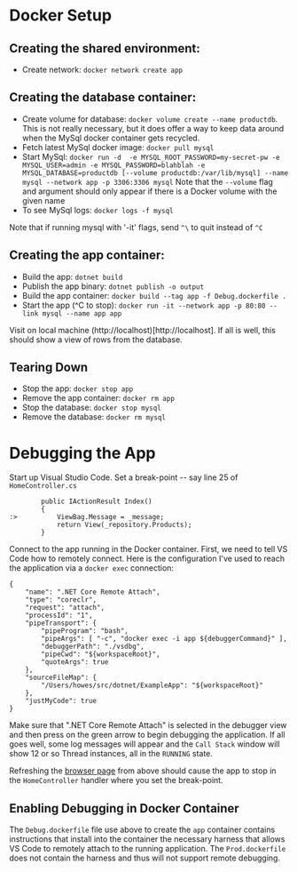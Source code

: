 # Docker Setup

## Creating the shared environment:

* Create network: `docker network create app`

## Creating the database container:

* Create volume for database: `docker volume create --name productdb`. This is not really necessary, but it does
offer a way to keep data around when the MySql docker container gets recycled.
* Fetch latest MySql docker image: `docker pull mysql`
* Start MySql: `docker run -d  -e MYSQL_ROOT_PASSWORD=my-secret-pw -e MYSQL_USER=admin -e
  MYSQL_PASSWORD=blahblah -e MYSQL_DATABASE=productdb [--volume productdb:/var/lib/mysql] --name mysql --network
  app -p 3306:3306 mysql` Note that the `--volume` flag and argument should only appear if there is a Docker
  volume with the given name
* To see MySql logs: `docker logs -f mysql`

Note that if running mysql with '-it' flags, send `^\` to quit instead of `^C`

## Creating the app container:

* Build the app: `dotnet build`
* Publish the app binary: `dotnet publish -o output`
* Build the app container: `docker build --tag app -f Debug.dockerfile .`
* Start the app (^C to stop): `docker run -it --network app -p 80:80 --link mysql --name app app`

Visit on local machine (http://localhost)[http://localhost]. If all is well, this should show a view of rows
from the database.

## Tearing Down

* Stop the app: `docker stop app`
* Remove the app container: `docker rm app`
* Stop the database: `docker stop mysql`
* Remove the database: `docker rm mysql`

# Debugging the App

Start up Visual Studio Code. Set a break-point -- say line 25 of `HomeController.cs`

```
        public IActionResult Index()
        {
:>          ViewBag.Message = _message;
            return View(_repository.Products);
        }
```

Connect to the app running in the Docker container. First, we need to tell VS Code how to remotely connect. Here
is the configuration I've used to reach the application via a `docker exec` connection:

```
{
    "name": ".NET Core Remote Attach",
    "type": "coreclr",
    "request": "attach",
    "processId": "1",
    "pipeTransport": {
        "pipeProgram": "bash",
        "pipeArgs": [ "-c", "docker exec -i app ${debuggerCommand}" ],
        "debuggerPath": "./vsdbg",
        "pipeCwd": "${workspaceRoot}",
        "quoteArgs": true
    },
    "sourceFileMap": {
        "/Users/howes/src/dotnet/ExampleApp": "${workspaceRoot}"
    },
    "justMyCode": true
}
```


Make sure that ".NET Core Remote Attach" is selected in the debugger view and then press on the green arrow to
begin debugging the application. If all goes well, some log messages will appear and the `Call Stack` window
will show 12 or so Thread instances, all in the `RUNNING` state.

Refreshing the [browser page](http://localhost) from above should cause the app to stop in the `HomeController`
handler where you set the break-point.

## Enabling Debugging in Docker Container

The `Debug.dockerfile` file use above to create the `app` container contains instructions that install into the
container the necessary harness that allows VS Code to remotely attach to the running application. The
`Prod.dockerfile` does not contain the harness and thus will not support remote debugging.
